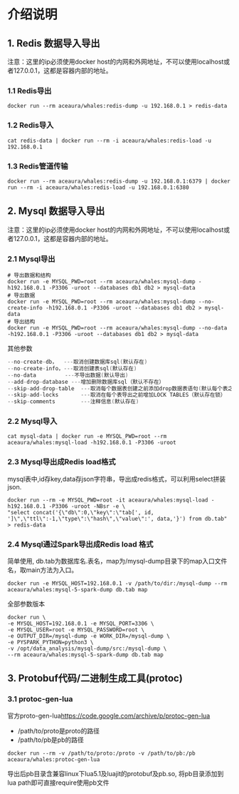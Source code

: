 # 介绍说明

## 1. Redis 数据导入导出

注意：这里的ip必须使用docker host的内网和外网地址，不可以使用localhost或者127.0.0.1，这都是容器内部的地址。

### 1.1 Redis导出

```shell
docker run --rm aceaura/whales:redis-dump -u 192.168.0.1 > redis-data
```

### 1.2 Redis导入

```shell
cat redis-data | docker run --rm -i aceaura/whales:redis-load -u 192.168.0.1
```

### 1.3 Redis管道传输

```shell
docker run --rm aceaura/whales:redis-dump -u 192.168.0.1:6379 | docker run --rm -i aceaura/whales:redis-load -u 192.168.0.1:6380
```

## 2. Mysql 数据导入导出

注意：这里的ip必须使用docker host的内网和外网地址，不可以使用localhost或者127.0.0.1，这都是容器内部的地址。

### 2.1 Mysql导出

```shell
# 导出数据和结构
docker run -e MYSQL_PWD=root --rm aceaura/whales:mysql-dump -h192.168.0.1 -P3306 -uroot --databases db1 db2 > mysql-data
# 导出数据
docker run -e MYSQL_PWD=root --rm aceaura/whales:mysql-dump --no-create-info -h192.168.0.1 -P3306 -uroot --databases db1 db2 > mysql-data
# 导出结构
docker run -e MYSQL_PWD=root --rm aceaura/whales:mysql-dump --no-data -h192.168.0.1 -P3306 -uroot --databases db1 db2 > mysql-data
```

其他参数

```c
--no-create-db，  ---取消创建数据库sql(默认存在)
--no-create-info，---取消创建表sql(默认存在)
--no-data         ---不导出数据(默认导出)
--add-drop-database ---增加删除数据库sql（默认不存在）
--skip-add-drop-table  ---取消每个数据表创建之前添加drop数据表语句(默认每个表之前存在drop语句)
--skip-add-locks       ---取消在每个表导出之前增加LOCK TABLES（默认存在锁）
--skip-comments        ---注释信息(默认存在)
```

### 2.2 Mysql导入

```shell
cat mysql-data | docker run -e MYSQL_PWD=root --rm aceaura/whales:mysql-load -h192.168.0.1 -P3306 -uroot
```

### 2.3 Mysql导出成Redis load格式

mysql表中,id存key,data存json字符串，导出成redis格式，可以利用select拼装json.

```shell
docker run --rm -e MYSQL_PWD=root -it aceaura/whales:mysql-load -h192.168.0.1 -P3306 -uroot -NBsr -e \
"select concat('{\"db\":0,\"key\":\"tab[', id, ']\",\"ttl\":-1,\"type\":\"hash\",\"value\":', data,'}') from db.tab" > redis-data
```

### 2.4 Mysql通过Spark导出成Redis load 格式

简单使用, db.tab为数据库名.表名，map为/mysql-dump目录下的map入口文件名，取main方法为入口。

```shell
docker run -e MYSQL_HOST=192.168.0.1 -v /path/to/dir:/mysql-dump --rm aceaura/whales:mysql-5-spark-dump db.tab map
```

全部参数版本

```shell
docker run \
-e MYSQL_HOST=192.168.0.1 -e MYSQL_PORT=3306 \
-e MYSQL_USER=root -e MYSQL_PASSWORD=root \
-e OUTPUT_DIR=/mysql-dump -e WORK_DIR=/mysql-dump \
-e PYSPARK_PYTHON=python3 \
-v /opt/data_analysis/mysql-dump/src:/mysql-dump \
--rm aceaura/whales:mysql-5-spark-dump db.tab map
```

## 3. Protobuf代码/二进制生成工具(protoc)

### 3.1 protoc-gen-lua

官方proto-gen-lua<https://code.google.com/archive/p/protoc-gen-lua>

* /path/to/proto是proto的路径
* /path/to/pb是pb的路径

```shell
docker run --rm -v /path/to/proto:/proto -v /path/to/pb:/pb aceaura/whales:protoc-gen-lua
```

导出后pb目录含兼容linux下lua5.1及luajit的protobuf及pb.so, 将pb目录添加到lua path即可直接require使用pb文件

